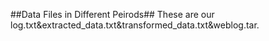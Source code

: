 ##Data Files in Different Peirods##
These are our log.txt&extracted_data.txt&transformed_data.txt&weblog.tar.
